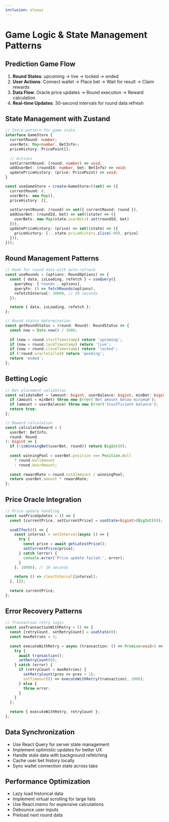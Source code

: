 ```yaml
---
inclusion: always
---
```


# Game Logic & State Management Patterns

## Prediction Game Flow
1. **Round States**: upcoming → live → locked → ended
2. **User Actions**: Connect wallet → Place bet → Wait for result → Claim rewards
3. **Data Flow**: Oracle price updates → Round execution → Reward calculation
4. **Real-time Updates**: 30-second intervals for round data refresh

## State Management with Zustand
```typescript
// Store pattern for game state
interface GameStore {
  currentRound: number;
  userBets: Map<number, BetInfo>;
  priceHistory: PricePoint[];
  
  // Actions
  setCurrentRound: (round: number) => void;
  addUserBet: (roundId: number, bet: BetInfo) => void;
  updatePriceHistory: (price: PricePoint) => void;
}

const useGameStore = create<GameStore>((set) => ({
  currentRound: 0,
  userBets: new Map(),
  priceHistory: [],
  
  setCurrentRound: (round) => set({ currentRound: round }),
  addUserBet: (roundId, bet) => set((state) => ({
    userBets: new Map(state.userBets).set(roundId, bet)
  })),
  updatePriceHistory: (price) => set((state) => ({
    priceHistory: [...state.priceHistory.slice(-99), price]
  })),
}));
```

## Round Management Patterns
```typescript
// Hook for round data with auto-refresh
const useRounds = (options: RoundOptions) => {
  const { data, isLoading, refetch } = useQuery({
    queryKey: ['rounds', options],
    queryFn: () => fetchRounds(options),
    refetchInterval: 30000, // 30 seconds
  });

  return { data, isLoading, refetch };
};

// Round status determination
const getRoundStatus = (round: Round): RoundStatus => {
  const now = Date.now() / 1000;
  
  if (now < round.startTimestamp) return 'upcoming';
  if (now < round.lockTimestamp) return 'live';
  if (now < round.closeTimestamp) return 'locked';
  if (!round.oracleCalled) return 'pending';
  return 'ended';
};
```

## Betting Logic
```typescript
// Bet placement validation
const validateBet = (amount: bigint, userBalance: bigint, minBet: bigint) => {
  if (amount < minBet) throw new Error('Bet amount below minimum');
  if (amount > userBalance) throw new Error('Insufficient balance');
  return true;
};

// Reward calculation
const calculateReward = (
  userBet: BetInfo,
  round: Round
): bigint => {
  if (!isWinningBet(userBet, round)) return BigInt(0);
  
  const winningPool = userBet.position === Position.Bull 
    ? round.bullAmount 
    : round.bearAmount;
  
  const rewardRate = round.totalAmount / winningPool;
  return userBet.amount * rewardRate;
};
```

## Price Oracle Integration
```typescript
// Price update handling
const usePriceUpdates = () => {
  const [currentPrice, setCurrentPrice] = useState<bigint>(BigInt(0));
  
  useEffect(() => {
    const interval = setInterval(async () => {
      try {
        const price = await getLatestPrice();
        setCurrentPrice(price);
      } catch (error) {
        console.error('Price update failed:', error);
      }
    }, 10000); // 10 seconds
    
    return () => clearInterval(interval);
  }, []);
  
  return currentPrice;
};
```

## Error Recovery Patterns
```typescript
// Transaction retry logic
const useTransactionWithRetry = () => {
  const [retryCount, setRetryCount] = useState(0);
  const maxRetries = 3;
  
  const executeWithRetry = async (transaction: () => Promise<void>) => {
    try {
      await transaction();
      setRetryCount(0);
    } catch (error) {
      if (retryCount < maxRetries) {
        setRetryCount(prev => prev + 1);
        setTimeout(() => executeWithRetry(transaction), 2000);
      } else {
        throw error;
      }
    }
  };
  
  return { executeWithRetry, retryCount };
};
```

## Data Synchronization
- Use React Query for server state management
- Implement optimistic updates for better UX
- Handle stale data with background refetching
- Cache user bet history locally
- Sync wallet connection state across tabs

## Performance Optimization
- Lazy load historical data
- Implement virtual scrolling for large lists
- Use React.memo for expensive calculations
- Debounce user inputs
- Preload next round data